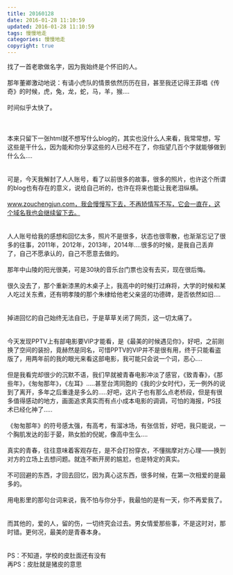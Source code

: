 ```yaml
---
title: 20160128
date: 2016-01-28 11:10:59
updated: 2016-01-28 11:10:59
tags: 慢慢地走
categories: 慢慢地走
copyright: true
---
```



找了一首老歌做名字，因为我始终是个怀旧的人。</br></br>那年董卿激动地说：有请小虎队的情景依然历历在目，甚至我还记得王菲唱《传奇》的时候，虎，兔，龙，蛇，马，羊，猴….</br></br>时间似乎太快了。</br></br></br></br>本来只留下一张html就不想写什么blog的，其实也没什么人来看，我常常想，写这些是干什么，因为能和你分享这些的人已经不在了，你指望几百个字就能够做到什么么….</br></br></br>可是，今天我解封了人人账号，看了以前很多的故事，很多的照片，也许这个所谓的blog也有存在的意义，说给自己听的，也许在将来也能让我老泪纵横。</br></br>www.zouchengjun.com，我会慢慢写下去，不再矫情写不写，它会一直在，这个域名我也会继续留下去。</br></br></br>
人人账号给我的感想和回忆太多，照片不是很多，状态也很零散，也渐渐忘记了很多的往事，2011年，2012年，2013年，2014年….很多的时候，是我自己丢弃了，自己不愿承认的，自己不愿意去做的。</br></br>那年中山陵的阳光很美，可是30块的音乐台门票也没有去买，现在很后悔。
</br></br>很久没去了，那个重新漆黑的木桌子上，我高中的时候打过麻将，大学的时候和某人吃过关东煮，还有明孝陵的那个朱棣给他老父亲竖的功德碑，是否依然如旧….</br></br></br>掉进回忆的自己始终无法自已，于是草草关闭了网页，这一切太痛了。</br></br></br>
今天发现PPTV上有部电影要VIP才能看，是《最美的时候遇见你》，好吧，之前刚换了空间的装扮，竟赫然是同名，可惜PPTV的VIP并不是很有用，终于只能看盗版了，用两年前的我的眼光来看这部电影，我可能只会说一个词，恶心….</br></br>
但是我看完却很少的沉默不语，我们早就被青春电影冲淡了感官，《致青春》，《那些年》，《匆匆那年》，《左耳》…..甚至台湾同胞的《我的少女时代》，无一例外的说到了离开，多年之后重逢是多么的…..好吧，这片子也有那么点老桥段，但是有很多值得感动的地方，画面追求真实而有点小成本电影的调调，可怕的海报，PS技术已经化神了…..</br></br>《匆匆那年》的符号感太强，有高考，有溜冰场，有张信哲，好吧，我只能说，一个胸肌发达的彭于晏，熟女脸的倪妮，像高中生么….</br></br>真实的青春，往往意味着客观存在，是不会打扮穿衣，不懂揣摩对方心理——换到对方的立场上去想问题。就连不断开房的尴尬，也是特定的真实。</br></br>不可回避的东西，才回去回忆，因为真心这东西，很多时候，在第一次相爱的是最多的。</br></br>用电影里的那句台词来说，我不怕与你分手，我最怕的是有一天，你不再爱我了。</br></br></br>而其他的，爱的人，留的伤，一切终究会过去。男女情爱那些事，不是这时对，那时错。更何况，最美的是青春本身。</br></br></br>PS：不知道，学校的皮肚面还有没有</br>再PS：皮肚就是猪皮的意思
